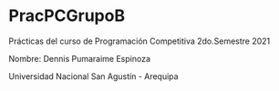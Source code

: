 # PracPCGrupoB

Prácticas del curso de Programación Competitiva 2do.Semestre 2021

Nombre: Dennis Pumaraime Espinoza

Universidad Nacional San Agustín - Arequipa
